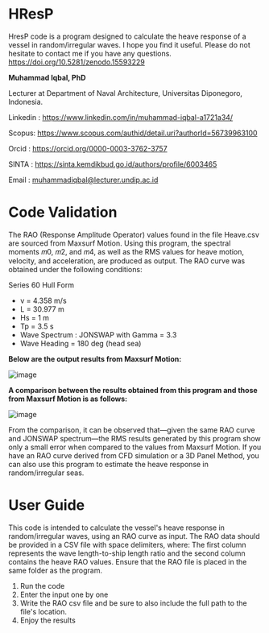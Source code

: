 # HResP
HresP code is a program designed to calculate the heave response of a vessel in random/irregular waves. I hope you find it useful.
Please do not hesitate to contact me if you have any questions. https://doi.org/10.5281/zenodo.15593229

**Muhammad Iqbal, PhD**

Lecturer at Department of Naval Architecture, Universitas Diponegoro, Indonesia.

Linkedin : https://www.linkedin.com/in/muhammad-iqbal-a1721a34/

Scopus: https://www.scopus.com/authid/detail.uri?authorId=56739963100

Orcid : https://orcid.org/0000-0003-3762-3757

SINTA : https://sinta.kemdikbud.go.id/authors/profile/6003465

Email : muhammadiqbal@lecturer.undip.ac.id

# Code Validation

The RAO (Response Amplitude Operator) values found in the file Heave.csv are sourced from Maxsurf Motion. Using this program, the spectral moments 𝑚0, 𝑚2, and 𝑚4, as well as the RMS values for heave motion, velocity, and acceleration, are produced as output.
The RAO curve was obtained under the following conditions:

Series 60 Hull Form

- v = 4.358 m/s
- L = 30.977 m
- Hs = 1 m
- Tp = 3.5 s
- Wave Spectrum : JONSWAP with Gamma = 3.3
- Wave Heading = 180 deg (head sea)

**Below are the output results from Maxsurf Motion:**

![image](https://github.com/user-attachments/assets/4c87898b-97db-4ab1-93db-3ebab7e248b4)

**A comparison between the results obtained from this program and those from Maxsurf Motion is as follows:**

![image](https://github.com/user-attachments/assets/68ea42e9-32a2-42ac-b7ce-09e348105183)

From the comparison, it can be observed that—given the same RAO curve and JONSWAP spectrum—the RMS results generated by this program show only a small error when compared to the values from Maxsurf Motion.
If you have an RAO curve derived from CFD simulation or a 3D Panel Method, you can also use this program to estimate the heave response in random/irregular seas.

# User Guide
This code is intended to calculate the vessel's heave response in random/irregular waves, using an RAO curve as input.
The RAO data should be provided in a CSV file with space delimiters, where: The first column represents the wave length-to-ship length ratio and 
the second column contains the heave RAO values. Ensure that the RAO file is placed in the same folder as the program.
1. Run the code
2. Enter the input one by one
3. Write the RAO csv file and be sure to also include the full path to the file's location.
4. Enjoy the results
